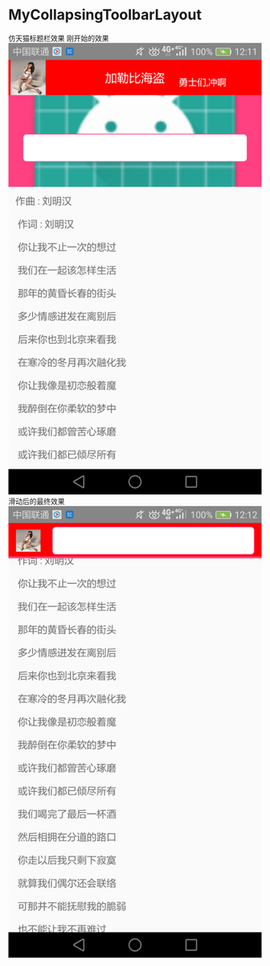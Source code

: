 # MyCollapsingToolbarLayout
仿天猫标题栏效果
刚开始的效果
![Image text](https://raw.githubusercontent.com/lwd1815/MyCollapsingToolbarLayout/master/image/device-2018-03-21-121153.png)
滑动后的最终效果
![Image text](https://github.com/lwd1815/MyCollapsingToolbarLayout/blob/master/image/device-2018-03-21-121243.png)